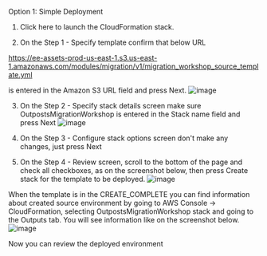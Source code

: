 Option 1: Simple Deployment
1. Click here  to launch the CloudFormation stack.

2. On the Step 1 - Specify template confirm that below URL
 
https://ee-assets-prod-us-east-1.s3.us-east-1.amazonaws.com/modules/migration/v1/migration_workshop_source_template.yml  

is entered in the Amazon S3 URL field and press Next.
![image](https://user-images.githubusercontent.com/86204106/224564455-675cff31-4e50-44d3-a4f4-b733c3736e41.png)

3. On the Step 2 - Specify stack details screen make sure OutpostsMigrationWorkshop is entered in the Stack name field and press Next
![image](https://user-images.githubusercontent.com/86204106/224565132-f972af18-7123-484c-8071-41daa0262c82.png)

4. On the Step 3 - Configure stack options screen don't make any changes, just press Next

5. On the Step 4 - Review screen, scroll to the bottom of the page and check all checkboxes, as on the screenshot below, then press Create stack for the template to be deployed.
![image](https://user-images.githubusercontent.com/86204106/224565318-6ba0e170-c5cb-4b7c-b7cf-7874d48e9d86.png)

When the template is in the CREATE_COMPLETE you can find information about created source environment by going to AWS Console -> CloudFormation, selecting OutpostsMigrationWorkshop stack and going to the Outputs tab. You will see information like on the screenshot below.
![image](https://user-images.githubusercontent.com/86204106/224565730-0a9bb492-18aa-4962-a346-b0b0aae51493.png)


Now you can review the deployed environment

